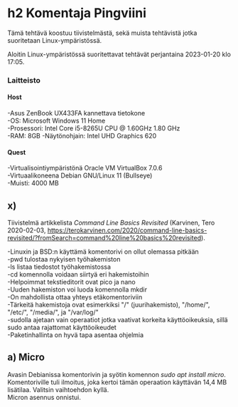 
# h2 Komentaja Pingviini

Tämä tehtävä koostuu tiivistelmästä, sekä muista tehtävistä jotka suoritetaan Linux-ympäristössä.

Aloitin Linux-ympäristössä suoritettavat tehtävät perjantaina 2023-01-20 klo 17:05.  

### Laitteisto

#### Host
-Asus ZenBook UX433FA kannettava tietokone    
-OS: Microsoft Windows 11 Home  
-Prosessori: Intel Core i5-8265U CPU @ 1.60GHz 1.80 GHz  
-RAM: 8GB
-Näytönohjain: Intel UHD Graphics 620  

#### Quest
-Virtualisointiympäristönä Oracle VM VirtualBox 7.0.6  
-Virtuaalikoneena Debian GNU/Linux 11 (Bullseye)  
-Muisti: 4000 MB  

## x)

Tiivistelmä artikkelista *Command Line Basics Revisited* (Karvinen, Tero 2020-02-03, https://terokarvinen.com/2020/command-line-basics-revisited/?fromSearch=command%20line%20basics%20revisited).  

-Linuxin ja BSD:n käyttämä komentorivi on ollut olemassa pitkään  
-pwd tulostaa nykyisen työhakemiston  
-ls listaa tiedostot työhakemistossa  
-cd komennolla voidaan siirtyä eri hakemistoihin  
-Helpoimmat tekstieditorit ovat pico ja nano  
-Uuden hakemiston voi luoda komennolla mkdir  
-On mahdollista ottaa yhteys etäkomentoriviin  
-Tärkeitä hakemistoja ovat esimerkiksi "/" (juurihakemisto), "/home/", "/etc/", "/media/", ja "/var/log/"  
-sudolla ajetaan vain operaatiot jotka vaativat korkeita käyttöoikeuksia, sillä sudo antaa rajattomat käyttöoikeudet  
-Paketinhallinta on hyvä tapa asentaa ohjelmia

## a) Micro

Avasin Debianissa komentorivin ja syötin komennon *sudo apt install micro*.  
Komentoriville tuli ilmoitus, joka kertoi tämän operaation käyttävän 14,4 MB lisätilaa. Valitsin vaihtoehdon kyllä.  
Micron asennus onnistui.  








